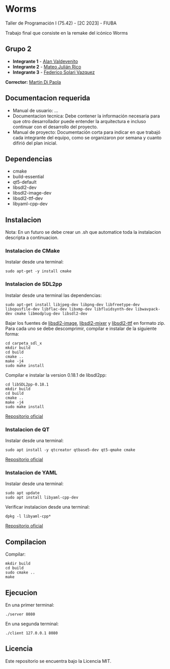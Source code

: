 # Worms 

Taller de Programación I (75.42) - [2C 2023] - FIUBA 

Trabajo final que consiste en la remake del icónico Worms

## Grupo 2

* **Integrante 1** - [Alan Valdevenito](https://github.com/AlanValdevenito)
* **Integrante 2** - [Mateo Julián Rico](https://github.com/ricomateo)
* **Integrante 3** - [Federico Solari Vazquez](https://github.com/FedericoSolari)

**Corrector:** [Martin Di Paola](https://github.com/eldipa)

## Documentacion requerida

* Manual de usuario: ...
* Documentacion tecnica: Debe contener la información necesaria para que otro desarrollador puede entender la arquitectura e incluso continuar con el desarrollo del proyecto.
* Manual de proyecto: Documentación corta para indicar en que trabajó cada integrante del equipo, como se organizaron por semana y cuanto difirió del plan inicial.

## Dependencias

* cmake
* build-essential
* qt5-default
* libsdl2-dev
* libsdl2-image-dev
* libsdl2-ttf-dev
* libyaml-cpp-dev

## Instalacion

Nota: En un futuro se debe crear un .sh que automatice toda la instalacion descripta a continuacion.

### Instalacion de CMake

Instalar desde una terminal:

```
sudo apt-get -y install cmake
```

### Instalacion de SDL2pp

Instalar desde una terminal las dependencias:

```
sudo apt-get install libjpeg-dev libpng-dev libfreetype-dev libopusfile-dev libflac-dev libxmp-dev libfluidsynth-dev libwavpack-dev cmake libmodplug-dev libsdl2-dev
```

Bajar los fuentes de [libsdl2-image](https://github.com/libsdl-org/SDL_image/releases/tag/release-2.6.3), [libsdl2-mixer](https://github.com/libsdl-org/SDL_mixer/releases/tag/release-2.6.3)  y [libsdl2-ttf](https://github.com/libsdl-org/SDL_ttf/releases/tag/release-2.20.2) en formato zip. Para cada uno se debe descomprimir, compilar e instalar de la siguiente forma:

```
cd carpeta_sdl_x
mkdir build
cd build
cmake ..
make -j4
sudo make install
```

Compilar e instalar la version 0.18.1 de libsdl2pp:

```
cd libSDL2pp-0.18.1
mkdir build
cd build
cmake ..
make -j4
sudo make install
```

[Repositorio oficial](https://github.com/libsdl-org/SDL_image/tree/release-2.6.3)

### Instalacion de QT

Instalar desde una terminal:

```
sudo apt install -y qtcreator qtbase5-dev qt5-qmake cmake
```

[Repositorio oficial](https://github.com/erincatto/box2d)

### Instalacion de YAML

Instalar desde una terminal:

```
sudo apt update
sudo apt install libyaml-cpp-dev
```

Verificar instalacion desde una terminal:

```
dpkg -l libyaml-cpp*
```

[Repositorio oficial](https://github.com/jbeder/yaml-cpp)

## Compilacion

Compilar:

```
mkdir build
cd build
sudo cmake ..
make
```

## Ejecucion

En una primer terminal:

```
./server 8080
```

En una segunda terminal:

```
./client 127.0.0.1 8080
```

## Licencia

Este repositorio se encuentra bajo la Licencia MIT.

